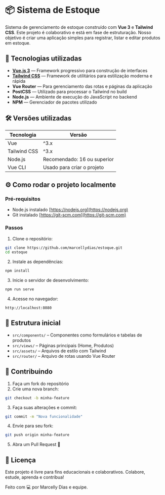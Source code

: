 # 📦 Sistema de Estoque
Sistema de gerenciamento de estoque construído com **Vue 3** e **Tailwind CSS**.
Este projeto é colaborativo e está em fase de estruturação. Nosso objetivo é criar uma aplicação simples para registrar, listar e editar produtos em estoque.

## 🚀 Tecnologias utilizadas
- **[Vue.js 3](https://vuejs.org/)** — Framework progressivo para construção de interfaces
- **[Tailwind CSS](https://tailwindcss.com/)** — Framework de utilitários para estilização moderna e rápida
- **Vue Router** — Para gerenciamento das rotas e páginas da aplicação
- **PostCSS** — Utilizado para processar o Tailwind no build
- **Node.js** — Ambiente de execução do JavaScript no backend
- **NPM** — Gerenciador de pacotes utilizado

## 🛠️ Versões utilizadas
| Tecnologia   | Versão     |
|--------------|------------|
| Vue          | ^3.x       |
| Tailwind CSS | ^3.x       |
| Node.js      | Recomendado: 16 ou superior |
| Vue CLI      | Usado para criar o projeto |

## ⚙️ Como rodar o projeto localmente

### Pré-requisitos
- Node.js instalado [https://nodejs.org](https://nodejs.org)
- Git instalado [https://git-scm.com](https://git-scm.com)

### Passos
1. Clone o repositório:
```bash
git clone https://github.com/marcellydias/estoque.git
cd estoque
```

2. Instale as dependências:
```bash
npm install
```

3. Inicie o servidor de desenvolvimento:
```bash
npm run serve
```

4. Acesse no navegador:
```
http://localhost:8080
```

## 🧱 Estrutura inicial
- `src/components/` – Componentes como formulários e tabelas de produtos
- `src/views/` – Páginas principais (Home, Produtos)
- `src/assets/` – Arquivos de estilo com Tailwind
- `src/router/` – Arquivo de rotas usando Vue Router

## 🤝 Contribuindo
1. Faça um fork do repositório
2. Crie uma nova branch:
```bash
git checkout -b minha-feature
```

3. Faça suas alterações e commit:
```bash
git commit -m "Nova funcionalidade"
```

4. Envie para seu fork:
```bash
git push origin minha-feature
```

5. Abra um Pull Request 🚀

## 📄 Licença
Este projeto é livre para fins educacionais e colaborativos. Colabore, estude, aprenda e contribua!

Feito com 💻 por Marcelly Dias e equipe.
